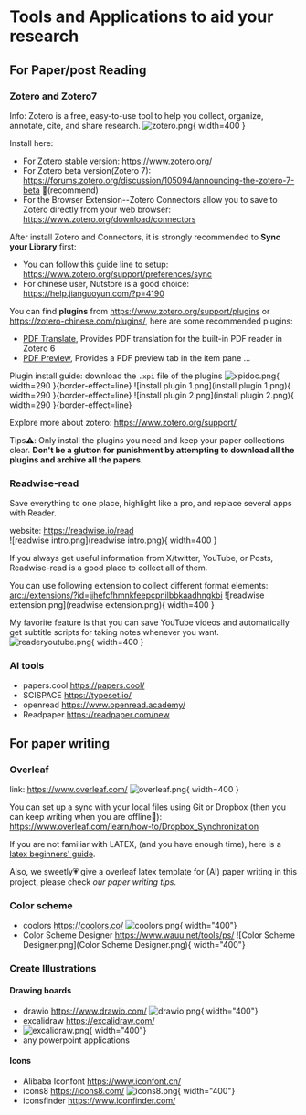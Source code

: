 # Tools and Applications to aid your research

## For Paper/post Reading

### Zotero and Zotero7
Info: Zotero is a free, easy-to-use tool to help you collect, organize, annotate, cite, and share research.
![zotero.png](zotero.png){ width=400 }

Install here: 
* For Zotero stable version: <https://www.zotero.org/> 
* For Zotero beta version(Zotero 7): <https://forums.zotero.org/discussion/105094/announcing-the-zotero-7-beta> 🌟(recommend)
* For the Browser Extension--Zotero Connectors allow you to save to Zotero
  directly from your web browser: <https://www.zotero.org/download/connectors>

After install Zotero and Connectors, it is strongly recommended to **Sync your Library** first:
* You can follow this guide line to setup: <https://www.zotero.org/support/preferences/sync>
* For chinese user, Nutstore is a good choice: <https://help.jianguoyun.com/?p=4190>

You can find **plugins** from <https://www.zotero.org/support/plugins> or <https://zotero-chinese.com/plugins/>, here are some recommended plugins:
* [PDF Translate](https://github.com/windingwind/zotero-pdf-translate), Provides PDF translation for the built-in PDF reader in Zotero 6
* [PDF Preview](https://github.com/windingwind/zotero-pdf-preview), Provides a PDF preview tab in the item pane
...

Plugin install guide: 
download the `.xpi` file of the plugins
![xpidoc.png](xpidoc.png){ width=290 }{border-effect=line}
![install plugin 1.png](install plugin 1.png){ width=290 }{border-effect=line}
![install plugin 2.png](install plugin 2.png){ width=290 }{border-effect=line}

Explore more about zotero: <https://www.zotero.org/support/> 

Tips⚠️: Only install the plugins you need and keep your paper collections clear. **Don't be a glutton for punishment by attempting to download all the plugins and archive all the papers.**

### Readwise-read
Save everything to one place, highlight like a pro, and replace several apps with Reader.

website: <https://readwise.io/read>  
![readwise intro.png](readwise intro.png){ width=400 }

If you always get useful information from X/twitter, YouTube, or Posts, Readwise-read is a good place to collect all of them.

You can use following extension to collect different format elements: <arc://extensions/?id=jjhefcfhmnkfeepcpnilbbkaadhngkbi>
![readwise extension.png](readwise extension.png){ width=400 }

My favorite feature is that you can save YouTube videos and automatically get subtitle scripts for taking notes whenever you want.
![readeryoutube.png](readeryoutube.png){ width=400 }

### AI tools 

* papers.cool <https://papers.cool/>
* SCISPACE <https://typeset.io/>
* openread <https://www.openread.academy/>
* Readpaper <https://readpaper.com/new>

## For paper writing

### Overleaf 

link: <https://www.overleaf.com/>
![overleaf.png](overleaf.png){ width=400 }

You can set up a sync with your local files using Git or Dropbox (then you can keep writing when you are offline🥹): <https://www.overleaf.com/learn/how-to/Dropbox_Synchronization>

If you are not familiar with LATEX, (and you have enough time), here is a [latex beginners' guide](https://latexguide.org/).

Also, we sweetly💗 give a overleaf latex template for (AI) paper writing in this project, please check _our paper writing tips_.

### Color scheme
* coolors <https://coolors.co/>
![coolors.png](coolors.png){ width="400"}
* Color Scheme Designer <https://www.wauu.net/tools/ps/>
![Color Scheme Designer.png](Color Scheme Designer.png){ width="400"}

### Create Illustrations

#### Drawing boards
* drawio <https://www.drawio.com/>
![drawio.png](drawio.png){ width="400"}
* excalidraw https://excalidraw.com/
* ![excalidraw.png](excalidraw.png){ width="400"}
* any powerpoint applications

#### Icons
* Alibaba Iconfont <https://www.iconfont.cn/>
* icons8 <https://icons8.com/>
![icons8.png](icons8.png){ width="400"}
* iconsfinder <https://www.iconfinder.com/>